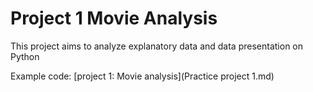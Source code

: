# Project 1 Movie Analysis
This project aims to analyze explanatory data and data presentation on Python


  Example code: [project 1: Movie analysis](Practice project 1.md)
  

